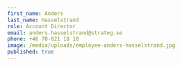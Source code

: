 ```yaml
---
first_name: Anders
last_name: Hasselstrand
role: Account Director
email: anders.hasselstrand@strateg.se
phone: +46 70-821 18 10
image: /media/uploads/employee-anders-hasselstrand.jpg
published: true
---
```

